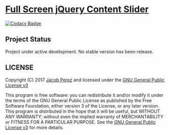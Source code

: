 # [Full Screen jQuery Content Slider](https://jacobxperez.github.io/full-screen-jquery-content-slider/)

[![Codacy Badge](https://api.codacy.com/project/badge/Grade/4f018bd2916e4769b2d6f73b708bde99)](https://www.codacy.com/app/jacobxperez/full-screen-jquery-content-slider?utm_source=github.com&utm_medium=referral&utm_content=jacobxperez/full-screen-jquery-content-slider&utm_campaign=badger)

## Project Status

Project under active development. No stable version has been release.

## LICENSE

Copyright (C) 2017 [Jacob Perez](https://github.com/jacobxperez) and licensed under the [GNU General Public License v3](https://www.gnu.org/licenses/gpl-3.0.html)

This program is free software: you can redistribute it and/or modify
it under the terms of the GNU General Public License as published by
the Free Software Foundation, either version 3 of the License, or
any later version. This program is distributed in the hope that it will be useful,
but WITHOUT ANY WARRANTY; without even the implied warranty of
MERCHANTABILITY or FITNESS FOR A PARTICULAR PURPOSE. See the
[GNU General Public License v3](https://www.gnu.org/licenses/gpl-3.0.html) for more details.